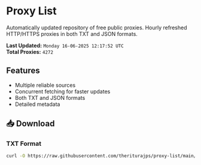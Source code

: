 # Proxy List

Automatically updated repository of free public proxies. Hourly refreshed HTTP/HTTPS proxies in both TXT and JSON formats.

**Last Updated:** `Monday 16-06-2025 12:17:52 UTC`  
**Total Proxies:** `4272`

## Features
- Multiple reliable sources
- Concurrent fetching for faster updates
- Both TXT and JSON formats
- Detailed metadata

## 📥 Download

### TXT Format
```bash
curl -O https://raw.githubusercontent.com/theriturajps/proxy-list/main/proxies.txt